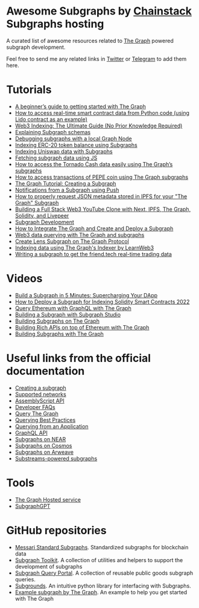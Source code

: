  # Awesome Subgraphs by [Chainstack](https://chainstack.com/subgraphs/) Subgraphs hosting
A curated list of awesome resources related to [The Graph](https://thegraph.com/) powered subgraph development. 

Feel free to send me any related links in [Twitter](https://twitter.com/balakhonoff) or [Telegram](https://t.me/kirill_balakhonov) to add them here.

# Tutorials
- [A beginner’s guide to getting started with The Graph](https://docs.chainstack.com/docs/subgraphs-tutorial-a-beginners-guide-to-getting-started-with-the-graph)
- [How to access real-time smart contract data from Python code (using Lido contract as an example)](https://medium.com/@balakhonoff_47314/how-to-access-real-time-smart-contract-data-from-python-code-using-lido-as-an-example-38738ff077c5)
- [Web3 Indexing: The Ultimate Guide (No Prior Knowledge Required)](https://hackernoon.com/web3-indexing-the-ultimate-guide-no-prior-knowledge-required)
- [Explaining Subgraph schemas](https://docs.chainstack.com/docs/subgraphs-tutorial-working-with-schemas)
- [Debugging subgraphs with a local Graph Node](https://docs.chainstack.com/docs/subgraphs-tutorial-debug-subgraphs-with-a-local-graph-node)
- [Indexing ERC-20 token balance using Subgraphs](https://docs.chainstack.com/docs/subgraphs-tutorial-indexing-erc-20-token-balance)
- [Indexing Uniswap data with Subgraphs](https://docs.chainstack.com/docs/subgraphs-tutorial-indexing-uniswap-data)
- [Fetching subgraph data using JS](https://docs.chainstack.com/docs/subgraphs-tutorial-indexing-uniswap-data)
- [How to access the Tornado Cash data easily using The Graph’s subgraphs](https://medium.com/@balakhonoff_47314/how-to-access-the-tornado-cash-data-easily-using-the-graphs-subgraphs-a70a7e21449d)
- [How to access transactions of PEPE coin using The Graph subgraphs](https://medium.com/@balakhonoff_47314/tutorial-how-to-access-transactions-of-pepe-pepe-coin-using-the-graph-subgraphs-and-chatgpt-5cb4349fbf9e)
- [The Graph Tutorial: Creating a Subgraph](https://mirror.xyz/0xB38709B8198d147cc9Ff9C133838a044d78B064B/DdiikBvOLngfOotpqNEoi7gIy9RDlEr0Ztv4yWlYyzc)
- [Notifications from a Subgraph using Push](https://docs.push.org/developers/developer-guides/sending-notifications/using-subgraph-gasless)
- [How to properly request JSON metadata stored in IPFS for your "The Graph" Subgraph](https://blog.developerdao.com/how-to-properly-request-json-metadata-stored-in-ipfs-for-your-the-graph-subgraph)
- [Building a Full Stack Web3 YouTube Clone with Next, IPFS, The Graph, Solidity, and Livepeer](https://blog.suhailkakar.com/building-a-full-stack-web3-youtube-clone-with-next-ipfs-the-graph-solidity-and-livepeer)
- [Subgraph Development](https://docs.blastapi.io/indexing/subgraph-development)
- [How to Integrate The Graph and Create and Deploy a Subgraph](https://nodereal.io/tutorials/how-to-integrate-with-thegraph-using-meganode-archive-node/)
- [Web3 data querying with The Graph and subgraphs](https://blog.logrocket.com/web3-data-querying-the-graph-subgraphs/)
- [Create Lens Subgraph on The Graph Protocol](https://blog.devgenius.io/create-lens-subgraph-on-the-graph-protocol-8acfbac94ea8)
- [Indexing data using The Graph's Indexer by LearnWeb3](https://learnweb3.io/lessons/indexing-data-using-the-graphs-indexer/)
- [Writing a subgraph to get the friend.tech real-time trading data](https://docs.chainstack.com/docs/writing-a-subgraph-to-get-the-friendtech-real-time-trading-data)

# Videos
- [Build a Subgraph in 5 Minutes: Supercharging Your DApp](https://www.youtube.com/watch?v=L8jYtr4omKM)
- [How to Deploy a Subgraph for Indexing Solidity Smart Contracts 2022](https://www.youtube.com/watch?v=YvKIkJTDD9E)
- [Query Ethereum with GraphQL with The Graph](https://www.youtube.com/watch?v=l2rzT_Dp4T0&pp=ygUSc3ViZ3JhcGggdGhlIGdyYXBo)
- [Building a Subgraph with Subgraph Studio](https://www.youtube.com/watch?v=HfDgC2oNnwo&t=5s)
- [Building Subgraphs on The Graph](https://www.youtube.com/watch?v=coa0Vw47qNc&ab_channel=ETHGlobal)
- [Building Rich APIs on top of Ethereum with The Graph](https://www.youtube.com/watch?v=wrV7cMebwyE)
- [Building Subgraphs with The Graph](https://www.youtube.com/watch?v=ct1UMSpZLgk&t=9s)

# Useful links from the official documentation
- [Creating a subgraph](https://thegraph.com/docs/en/developing/creating-a-subgraph/)
- [Supported networks](https://thegraph.com/docs/en/developing/supported-networks/)
- [AssemblyScript API](https://thegraph.com/docs/en/developing/assemblyscript-api/)
- [Developer FAQs](https://thegraph.com/docs/en/developing/developer-faqs/)
- [Query The Graph](https://thegraph.com/docs/en/querying/querying-the-graph/)
- [Querying Best Practices](https://thegraph.com/docs/en/querying/querying-best-practices/)
- [Querying from an Application](https://thegraph.com/docs/en/querying/querying-from-an-application/)
- [GraphQL API](https://thegraph.com/docs/en/querying/graphql-api/)
- [Subgraphs on NEAR](https://thegraph.com/docs/en/cookbook/near/)
- [Subgraphs on Cosmos](https://thegraph.com/docs/en/cookbook/cosmos/)
- [Subgraphs on Arweave](https://thegraph.com/docs/en/cookbook/arweave/)
- [Substreams-powered subgraphs](https://thegraph.com/docs/en/cookbook/substreams-powered-subgraphs/)

# Tools
- [The Graph Hosted service](https://thegraph.com/hosted-service)
- [SubgraphGPT](https://t.me/SubgraphGPT_bot)

# GitHub repositories
- [Messari Standard Subgraphs](https://github.com/messari/subgraphs). Standardized subgraphs for blockchain data
- [Subgraph Toolkit](https://github.com/protofire/subgraph-toolkit). A collection of utilities and helpers to support the development of subgraphs
- [Subgraph Query Portal](https://github.com/Evan-Kim2028/subgraph-query-portal). A collection of reusable public goods subgraph queries.
- [Subgrounds](https://github.com/0xPlaygrounds/subgrounds). An intuitive python library for interfacing with Subgraphs.
- [Example subgraph by The Graph](https://github.com/graphprotocol/example-subgraph). An example to help you get started with The Graph

